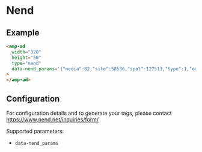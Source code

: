 <!---
Copyright 2016 The AMP HTML Authors. All Rights Reserved.

Licensed under the Apache License, Version 2.0 (the "License");
you may not use this file except in compliance with the License.
You may obtain a copy of the License at

      http://www.apache.org/licenses/LICENSE-2.0

Unless required by applicable law or agreed to in writing, software
distributed under the License is distributed on an "AS-IS" BASIS,
WITHOUT WARRANTIES OR CONDITIONS OF ANY KIND, either express or implied.
See the License for the specific language governing permissions and
limitations under the License.
-->

# Nend

## Example

```html
<amp-ad
  width="320"
  height="50"
  type="nend"
  data-nend_params='{"media":82,"site":58536,"spot":127513,"type":1,"oriented":1}'
>
</amp-ad>
```

## Configuration

For configuration details and to generate your tags, please contact
https://www.nend.net/inquiries/form/

Supported parameters:

- `data-nend_params`

